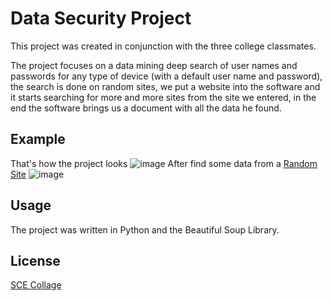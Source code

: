 # Data Security Project

This project was created in conjunction with the three college classmates.

The project focuses on a data mining deep search of user names and passwords for any type of device (with a default user name and password),
the search is done on random sites, we put a website into the software and it starts searching for more and more sites from the site we entered,
in the end the software brings us a document with all the data he found.
## Example
That's how the project looks
![image](https://user-images.githubusercontent.com/33221427/61329376-d908ce00-a825-11e9-994f-dcbd992baba9.png)
After find some data from a [Random Site](https://www.a1securitycameras.com/technical-support/default-username-passwords-ip-addresses-for-surveillance-cameras/)
![image](https://user-images.githubusercontent.com/33221427/61329511-271dd180-a826-11e9-8860-4d14c1a4847d.png)
## Usage
The project was written in Python and the Beautiful Soup Library.

## License
[SCE Collage](https://www.sce.ac.il/)
